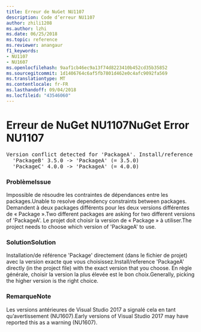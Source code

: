 ```yaml
---
title: Erreur de NuGet NU1107
description: Code d’erreur NU1107
author: zhili1208
ms.author: lzhi
ms.date: 06/25/2018
ms.topic: reference
ms.reviewer: anangaur
f1_keywords:
- NU1107
- NU1607
ms.openlocfilehash: 9aaf1cb46ec9a13f74d8223410b452cd35b35852
ms.sourcegitcommit: 1d1406764c6af5fb7801d462e0c4afc9092fa569
ms.translationtype: MT
ms.contentlocale: fr-FR
ms.lasthandoff: 09/04/2018
ms.locfileid: "43546060"
---
```

# <a name="nuget-error-nu1107"></a><span data-ttu-id="c26ae-103">Erreur de NuGet NU1107</span><span class="sxs-lookup"><span data-stu-id="c26ae-103">NuGet Error NU1107</span></span>

<pre>Version conflict detected for 'PackageA'. Install/reference 'PackageA' v4.0.0 directly to resolve this issue.<br/>  'PackageB' 3.5.0 -> 'PackageA' (= 3.5.0)<br/>  'PackageC' 4.0.0 -> 'PackageA' (= 4.0.0)</pre>

### <a name="issue"></a><span data-ttu-id="c26ae-104">Problème</span><span class="sxs-lookup"><span data-stu-id="c26ae-104">Issue</span></span>
<span data-ttu-id="c26ae-105">Impossible de résoudre les contraintes de dépendances entre les packages.</span><span class="sxs-lookup"><span data-stu-id="c26ae-105">Unable to resolve dependency constraints between packages.</span></span> <span data-ttu-id="c26ae-106">Demandent à deux packages différents pour les deux versions différentes de « Package ».</span><span class="sxs-lookup"><span data-stu-id="c26ae-106">Two different packages are asking for two different versions of 'PackageA'.</span></span> <span data-ttu-id="c26ae-107">Le projet doit choisir la version de « Package » à utiliser.</span><span class="sxs-lookup"><span data-stu-id="c26ae-107">The project needs to choose which version of 'PackageA' to use.</span></span>

### <a name="solution"></a><span data-ttu-id="c26ae-108">Solution</span><span class="sxs-lookup"><span data-stu-id="c26ae-108">Solution</span></span>
<span data-ttu-id="c26ae-109">Installation/de référence 'Package' directement (dans le fichier de projet) avec la version exacte que vous choisissez.</span><span class="sxs-lookup"><span data-stu-id="c26ae-109">Install/reference 'PackageA' directly (in the project file) with the exact version that you choose.</span></span>
<span data-ttu-id="c26ae-110">En règle générale, choisir la version la plus élevée est le bon choix.</span><span class="sxs-lookup"><span data-stu-id="c26ae-110">Generally, picking the higher version is the right choice.</span></span>

### <a name="note"></a><span data-ttu-id="c26ae-111">Remarque</span><span class="sxs-lookup"><span data-stu-id="c26ae-111">Note</span></span>
<span data-ttu-id="c26ae-112">Les versions antérieures de Visual Studio 2017 a signalé cela en tant qu’avertissement (NU1607).</span><span class="sxs-lookup"><span data-stu-id="c26ae-112">Early versions of Visual Studio 2017 may have reported this as a warning (NU1607).</span></span>
